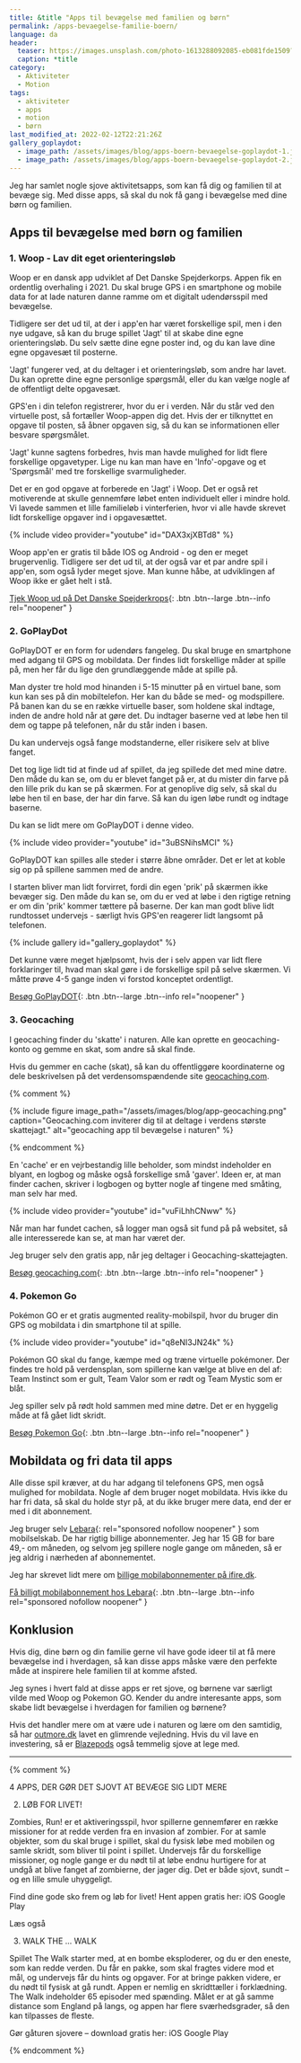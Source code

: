 ```yaml
---
title: &title "Apps til bevægelse med familien og børn"
permalink: /apps-bevaegelse-familie-boern/
language: da
header:
  teaser: https://images.unsplash.com/photo-1613288092085-eb081fde1509?ixlib=rb-1.2.1&ixid=MnwxMjA3fDB8MHxwaG90by1wYWdlfHx8fGVufDB8fHx8&auto=format&fit=crop&height=300&w=400&q=10
  caption: *title
category:
  - Aktiviteter
  - Motion
tags:
  - aktiviteter
  - apps
  - motion
  - børn
last_modified_at: 2022-02-12T22:21:26Z
gallery_goplaydot:
  - image_path: /assets/images/blog/apps-boern-bevaegelse-goplaydot-1.jpg
  - image_path: /assets/images/blog/apps-boern-bevaegelse-goplaydot-2.jpg
---
```


Jeg har samlet nogle sjove aktivitetsapps, som kan få dig og familien til at bevæge sig. Med disse apps, så skal du nok få gang i bevægelse med dine børn og familien.

## Apps til bevægelse med børn og familien

### 1. Woop - Lav dit eget orienteringsløb

Woop er en dansk app udviklet af Det Danske Spejderkorps. Appen fik en ordentlig overhaling i 2021. Du skal bruge GPS i en smartphone og mobile data for at lade naturen danne ramme om et digitalt udendørsspil med bevægelse.

Tidligere ser det ud til, at der i app'en har været forskellige spil, men i den nye udgave, så kan du bruge spillet 'Jagt' til at skabe dine egne orienteringsløb. Du selv sætte dine egne poster ind, og du kan lave dine egne opgavesæt til posterne.

'Jagt' fungerer ved, at du deltager i et orienteringsløb, som andre har lavet. Du kan oprette dine egne personlige spørgsmål, eller du kan vælge nogle af de offentligt delte opgavesæt.

GPS'en i din telefon registrerer, hvor du er i verden. Når du står ved den virtuelle post, så fortæller Woop-appen dig det. Hvis der er tilknyttet en opgave til posten, så åbner opgaven sig, så du kan se informationen eller besvare spørgsmålet.

'Jagt' kunne sagtens forbedres, hvis man havde mulighed for lidt flere forskellige opgavetyper. Lige nu kan man have en 'Info'-opgave og et 'Spørgsmål' med tre forskellige svarmuligheder.

Det er en god opgave at forberede en 'Jagt' i Woop. Det er også ret motiverende at skulle gennemføre løbet enten individuelt eller i mindre hold. Vi lavede sammen et lille familieløb i vinterferien, hvor vi alle havde skrevet lidt forskellige opgaver ind i opgavesættet.

{% include video provider="youtube" id="DAX3xjXBTd8" %}

Woop app'en er gratis til både IOS og Android - og den er meget brugervenlig. Tidligere ser det ud til, at der også var et par andre spil i app'en, som også lyder meget sjove. Man kunne håbe, at udviklingen af Woop ikke er gået helt i stå.

[Tjek Woop ud på Det Danske Spejderkrops](https://dds.dk/woop){: .btn .btn--large .btn--info rel="noopener" }

### 2. GoPlayDot

GoPlayDOT er en form for udendørs fangeleg. Du skal bruge en smartphone med adgang til GPS og mobildata. Der findes lidt forskellige måder at spille på, men her får du lige den grundlæggende måde at spille på.

Man dyster tre hold mod hinanden i 5-15 minutter på en virtuel bane, som kun kan ses på din mobiltelefon. Her kan du både se med- og modspillere. På banen kan du se en række virtuelle baser, som holdene skal indtage, inden de andre hold når at gøre det. Du indtager baserne ved at løbe hen til dem og tappe på telefonen, når du står inden i basen.

Du kan undervejs også fange modstanderne, eller risikere selv at blive fanget.

Det tog lige lidt tid at finde ud af spillet, da jeg spillede det med mine døtre. Den måde du kan se, om du er blevet fanget på er, at du mister din farve på den lille prik du kan se på skærmen. For at genoplive dig selv, så skal du løbe hen til en base, der har din farve. Så kan du igen løbe rundt og indtage baserne.

Du kan se lidt mere om GoPlayDOT i denne video.

{% include video provider="youtube" id="3uBSNihsMCI" %}

GoPlayDOT kan spilles alle steder i større åbne områder. Det er let at koble sig op på spillene sammen med de andre.

I starten bliver man lidt forvirret, fordi din egen 'prik' på skærmen ikke bevæger sig. Den måde du kan se, om du er ved at løbe i den rigtige retning er om din 'prik' kommer tættere på baserne. Der kan man godt blive lidt rundtosset undervejs - særligt hvis GPS'en reagerer lidt langsomt på telefonen.

{% include gallery id="gallery_goplaydot" %}

Det kunne være meget hjælpsomt, hvis der i selv appen var lidt flere forklaringer til, hvad man skal gøre i de forskellige spil på selve skærmen. Vi måtte prøve 4-5 gange inden vi forstod konceptet ordentligt.

[Besøg GoPlayDOT](https://www.goplaydot.com/){: .btn .btn--large .btn--info rel="noopener" }

### 3. Geocaching

I geocaching finder du 'skatte' i naturen. Alle kan oprette en geocaching-konto og gemme en skat, som andre så skal finde.

Hvis du gemmer en cache (skat), så kan du offentliggøre koordinaterne og dele beskrivelsen på det verdensomspændende site [geocaching.com](https://www.geocaching.com/).

{% comment %}

{% include figure image_path="/assets/images/blog/app-geocaching.png" caption="Geocaching.com inviterer dig til at deltage i verdens største skattejagt." alt="geocaching app til bevægelse i naturen" %}

{% endcomment %}

En 'cache' er en vejrbestandig lille beholder, som mindst indeholder en blyant, en logbog og måske også forskellige små 'gaver'. Ideen er, at man finder cachen, skriver i logbogen og bytter nogle af tingene med småting, man selv har med.

{% include video provider="youtube" id="vuFiLhhCNww" %}

Når man har fundet cachen, så logger man også sit fund på på websitet, så alle interesserede kan se, at man har været der.

Jeg bruger selv den gratis app, når jeg deltager i Geocaching-skattejagten.

[Besøg geocaching.com](https://www.geocaching.com/){: .btn .btn--large .btn--info rel="noopener" }

### 4. Pokemon Go

Pokémon GO er et gratis augmented reality-mobilspil, hvor du bruger din GPS og mobildata i din smartphone til at spille.

{% include video provider="youtube" id="q8eNI3JN24k" %}

Pokémon GO skal du fange, kæmpe med og træne virtuelle pokémoner. Der findes tre hold på verdensplan, som spillerne kan vælge at blive en del af: Team Instinct som er gult, Team Valor som er rødt og Team Mystic som er blåt.

Jeg spiller selv på rødt hold sammen med mine døtre. Det er en hyggelig måde at få gået lidt skridt.

[Besøg Pokemon Go](https://pokemongolive.com/){: .btn .btn--large .btn--info rel="noopener" }

## Mobildata og fri data til apps

Alle disse spil kræver, at du har adgang til telefonens GPS, men også mulighed for mobildata. Nogle af dem bruger noget mobildata. Hvis ikke du har fri data, så skal du holde styr på, at du ikke bruger mere data, end der er med i dit abonnement.

Jeg bruger selv [Lebara](https://aslinkhub.com/?bid=1968752&media_id=90737){: rel="sponsored nofollow noopener" } som mobilselskab. De har rigtig billige abonnementer. Jeg har 15 GB for bare 49,- om måneden, og selvom jeg spillere nogle gange om måneden, så er jeg aldrig i nærheden af abonnementet.

Jeg har skrevet lidt mere om [billige mobilabonnementer på ifire.dk](https://www.ifire.dk/mobilabonnement/).

[Få billigt mobilabonnement hos Lebara](https://aslinkhub.com/?bid=1968752&media_id=90737){: .btn .btn--large .btn--info rel="sponsored nofollow noopener" }

## Konklusion

Hvis dig, dine børn og din familie gerne vil have gode ideer til at få mere bevægelse ind i hverdagen, så kan disse apps måske være den perfekte måde at inspirere hele familien til at komme afsted.

Jeg synes i hvert fald at disse apps er ret sjove, og børnene var særligt vilde med Woop og Pokemon GO. Kender du andre interesante apps, som skabe lidt bevægelse i hverdagen for familien og børnene?

Hvis det handler mere om at være ude i naturen og lære om den samtidig, så har [outmore.dk](https://www.outmore.dk/blog/10-fede-apps-til-boern-der-kombinerer-teknologi-og-udendoers-aktiviteter) lavet en glimrende vejledning. Hvis du vil lave en investering, så er [Blazepods](/blazepod/) også temmelig sjove at lege med.


***

{% comment %}

4 APPS, DER GØR DET SJOVT AT BEVÆGE SIG LIDT MERE

2. LØB FOR LIVET!

Zombies, Run! er et aktiveringsspil, hvor spillerne gennemfører en række missioner for at redde verden fra en invasion af zombier. For at samle objekter, som du skal bruge i spillet, skal du fysisk løbe med mobilen og samle skridt, som bliver til point i spillet. Undervejs får du forskellige missioner, og nogle gange er du nødt til at løbe endnu hurtigere for at undgå at blive fanget af zombierne, der jager dig. Det er både sjovt, sundt – og en lille smule uhyggeligt.

Find dine gode sko frem og løb for livet! Hent appen gratis her:
iOS
Google Play

Læs også

3. WALK THE ... WALK

Spillet The Walk starter med, at en bombe eksploderer, og du er den eneste, som kan redde verden. Du får en pakke, som skal fragtes videre mod et mål, og undervejs får du hints og opgaver. For at bringe pakken videre, er du nødt til fysisk at gå rundt. Appen er nemlig en skridttæller i forklædning. The Walk indeholder 65 episoder med spænding. Målet er at gå samme distance som England på langs, og appen har flere sværhedsgrader, så den kan tilpasses de fleste.

Gør gåturen sjovere – download gratis her:
iOS
Google Play

{% endcomment %}
